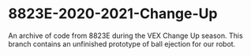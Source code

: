 # 8823E-2020-2021-Change-Up
An archive of code from 8823E during the VEX Change Up season.
This branch contains an unfinished prototype of ball ejection for our robot.
